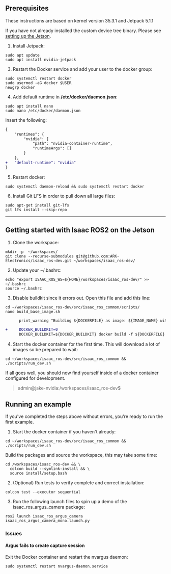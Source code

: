 ## Prerequisites
These instructions are based on kernel version 35.3.1 and Jetpack 5.1.1

If you have not already installed the custom device tree binary. Please see [setting up the Jetson](https://google.com).

1. Install Jetpack:
```
sudo apt update
sudo apt install nvidia-jetpack
```

3. Restart the Docker service and add your user to the docker group:
```
sudo systemctl restart docker
sudo usermod -aG docker $USER
newgrp docker
```

4. Add default runtime in **/etc/docker/daemon.json**:
```
sudo apt install nano
sudo nano /etc/docker/daemon.json
```
Insert the following:
```diff
{
    "runtimes": {
        "nvidia": {
            "path": "nvidia-container-runtime",
            "runtimeArgs": []
        }
    },
+   "default-runtime": "nvidia"
}
```

5. Restart docker:
```
sudo systemctl daemon-reload && sudo systemctl restart docker
```

6. Install Git LFS in order to pull down all large files:
```
sudo apt-get install git-lfs
git lfs install --skip-repo
```

---

## Getting started with Isaac ROS2 on the Jetson

1. Clone the workspace:
```
mkdir -p  ~/workspaces/
git clone --recurse-submodules git@github.com:ARK-Electronics/isaac_ros-dev.git ~/workspaces/isaac_ros-dev/
```

2. Update your ~/.bashrc:
```
echo "export ISAAC_ROS_WS=${HOME}/workspaces/isaac_ros-dev/" >> ~/.bashrc
source ~/.bashrc
```

3. Disable buildkit since it errors out. Open this file and add this line:
```
cd ~/workspaces/isaac_ros-dev/src/isaac_ros_common/scripts/
nano build_base_image.sh
```
``` diff
      print_warning "Building ${DOCKERFILE} as image: ${IMAGE_NAME} with base: ${BASE_IMAGE_NAME}"

+     DOCKER_BUILDKIT=0
      DOCKER_BUILDKIT=${DOCKER_BUILDKIT} docker build -f ${DOCKERFILE} \

```

4. Start the docker container for the first time. This will download a lot of images so be prepared to wait:
```
cd ~/workspaces/isaac_ros-dev/src/isaac_ros_common && ./scripts/run_dev.sh
```

If all goes well, you should now find yourself inside of a docker container configured for development.
> admin@jake-nvidia:/workspaces/isaac_ros-dev$

## Running an example
If you've completed the steps above without errors, you're ready to run the first example.

1. Start the docker container if you haven't already:
```
cd ~/workspaces/isaac_ros-dev/src/isaac_ros_common && ./scripts/run_dev.sh
```
Build the packages and source the workspace, this may take some time:
```
cd /workspaces/isaac_ros-dev && \
  colcon build --symlink-install && \
  source install/setup.bash
```

2. (Optional) Run tests to verify complete and correct installation:
```
colcon test --executor sequential
```

3. Run the following launch files to spin up a demo of the isaac_ros_argus_camera package:
```
ros2 launch isaac_ros_argus_camera isaac_ros_argus_camera_mono.launch.py
```

### Issues
#### Argus fails to create capture session
Exit the Docker container and restart the nvargus daemon:
```
sudo systemctl restart nvargus-daemon.service
```